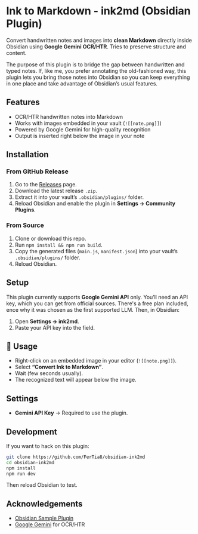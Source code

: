 # Ink to Markdown - ink2md (Obsidian Plugin)

Convert handwritten notes and images into **clean Markdown** directly inside Obsidian using **Google Gemini OCR/HTR**. Tries to preserve structure and content.

The purpose of this plugin is to bridge the gap between handwritten and typed notes. If, like me, you prefer annotating the old-fashioned way, this plugin lets you bring those notes into Obsidian so you can keep everything in one place and take advantage of Obsidian’s usual features.

## Features

- OCR/HTR handwritten notes into Markdown  
- Works with images embedded in your vault (`![[note.png]]`)  
- Powered by Google Gemini for high-quality recognition  
- Output is inserted right below the image in your note  

## Installation

### From GitHub Release
1. Go to the [Releases](https://github.com/FerTia8/obsidian-ink2md/releases) page.
2. Download the latest release `.zip`.
3. Extract it into your vault’s `.obsidian/plugins/` folder.
4. Reload Obsidian and enable the plugin in **Settings → Community Plugins**.

### From Source
1. Clone or download this repo.
2. Run `npm install && npm run build`.
3. Copy the generated files (`main.js`, `manifest.json`) into your vault’s `.obsidian/plugins/` folder.
4. Reload Obsidian.

## Setup

This plugin currently supports **Google Gemini API** only. You’ll need an API key, which you can get from official sources. There's a free plan included, ence why it was chosen as the first supported LLM. Then, in Obsidian:

1. Open **Settings → ink2md**.  
2. Paste your API key into the field.  

## 🚀 Usage

- Right-click on an embedded image in your editor (`![[note.png]]`).  
- Select **“Convert Ink to Markdown”**.  
- Wait (few seconds usually).
- The recognized text will appear below the image.  

## Settings

- **Gemini API Key** → Required to use the plugin.  

## Development

If you want to hack on this plugin:

```sh
git clone https://github.com/FerTia8/obsidian-ink2md
cd obsidian-ink2md
npm install
npm run dev
```

Then reload Obsidian to test.  


## Acknowledgements

- [Obsidian Sample Plugin](https://github.com/obsidianmd/obsidian-sample-plugin)  
- [Google Gemini](https://ai.google.dev) for OCR/HTR  
